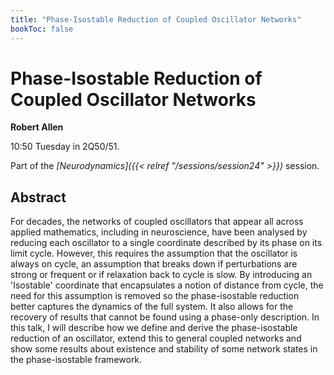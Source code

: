 ```yaml
---
title: "Phase-Isostable Reduction of Coupled Oscillator Networks"
bookToc: false
---
```


# Phase-Isostable Reduction of Coupled Oscillator Networks

**Robert Allen**

10:50 Tuesday in 2Q50/51.

Part of the *[Neurodynamics]({{< relref "/sessions/session24" >}})* session.

## Abstract

For decades, the networks of coupled oscillators that appear all across applied mathematics, including in neuroscience, have been analysed by reducing each oscillator to a single coordinate described by its phase on its limit cycle. However, this requires the assumption that the oscillator is always on cycle, an assumption that breaks down if perturbations are strong or frequent or if relaxation back to cycle is slow. By introducing an 'Isostable' coordinate that encapsulates a notion of distance from cycle, the need for this assumption is removed so the phase-isostable reduction better captures the dynamics of the full system. It also allows for the recovery of results that cannot be found using a phase-only description.
In this talk, I will describe how we define and derive the phase-isostable reduction of an oscillator, extend this to general coupled networks and show some results about existence and stability of some network states in the phase-isostable framework.


